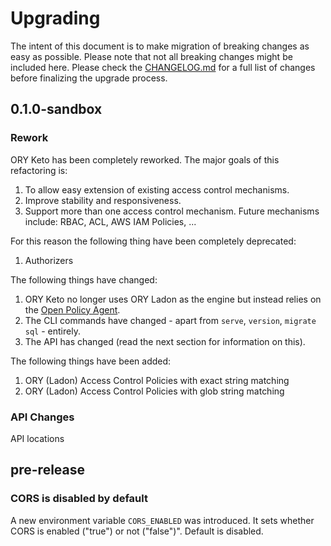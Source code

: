 # Upgrading

The intent of this document is to make migration of breaking changes as easy as possible. Please note that not all
breaking changes might be included here. Please check the [CHANGELOG.md](./CHANGELOG.md) for a full list of changes
before finalizing the upgrade process.

## 0.1.0-sandbox

### Rework

ORY Keto has been completely reworked. The major goals of this refactoring is:

1. To allow easy extension of existing access control mechanisms.
2. Improve stability and responsiveness.
3. Support more than one access control mechanism. Future mechanisms include: RBAC, ACL, AWS IAM Policies, ...

For this reason the following thing have been completely deprecated:

1. Authorizers

The following things have changed:

1. ORY Keto no longer uses ORY Ladon as the engine but instead relies on the [Open Policy Agent](http://openpolicyagent.org/).
2. The CLI commands have changed - apart from `serve`, `version`, `migrate sql` - entirely.
3. The API has changed (read the next section for information on this).

The following things have been added:

1. ORY (Ladon) Access Control Policies with exact string matching
2. ORY (Ladon) Access Control Policies with glob string matching

### API Changes

API locations

## pre-release

### CORS is disabled by default

A new environment variable `CORS_ENABLED` was introduced. It sets whether CORS is enabled ("true") or not ("false")".
Default is disabled.
